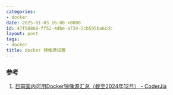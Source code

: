 ```yaml
---
categories:
- docker
date: 2025-01-03 16:00 +0800
id: 47f50866-ff52-4dbe-a734-2cb595ba6cdc
layout: post
tags:
- docker
title: docker 镜像源设置
---
```


### 参考

1. [目前国内可用Docker镜像源汇总（截至2024年12月） - CoderJia](https://www.coderjia.cn/archives/dba3f94c-a021-468a-8ac6-e840f85867ea "目前国内可用Docker镜像源汇总（截至2024年12月） - CoderJia")